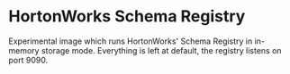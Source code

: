 # HortonWorks Schema Registry

Experimental image which runs HortonWorks' Schema Registry in in-memory storage
mode. Everything is left at default, the registry listens on port 9090.
